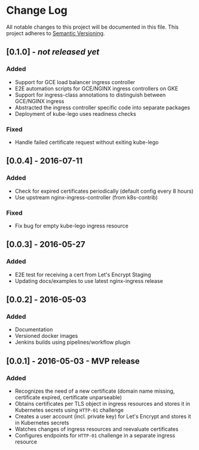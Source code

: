 # Change Log
All notable changes to this project will be documented in this file.
This project adheres to [Semantic Versioning](http://semver.org/).

## [0.1.0] - *not released yet*

### Added

- Support for GCE load balancer ingress controller
- E2E automation scripts for GCE/NGINX ingress controllers on GKE
- Support for ingress-class annotations to distinguish between GCE/NGINX ingress
- Abstracted the ingress controller specific code into separate packages
- Deployment of kube-lego uses readiness checks

### Fixed

- Handle failed certificate request without exiting kube-lego


## [0.0.4] - 2016-07-11
### Added
- Check for expired certificates periodically (default config every 8 hours)
- Use upstream nginx-ingress-controller (from k8s-contrib)

### Fixed
- Fix bug for empty kube-lego ingress resource

## [0.0.3] - 2016-05-27
### Added
- E2E test for receiving a cert from Let's Encrypt Staging
- Updating docs/examples to use latest nginx-ingress release

## [0.0.2] - 2016-05-03
### Added
- Documentation
- Versioned docker images
- Jenkins builds using pipelines/workflow plugin

## [0.0.1] - 2016-05-03 - MVP release
### Added
- Recognizes the need of a new certificate (domain name missing, certificate expired, certificate unparseable)
- Obtains certificates per TLS object in ingress resources and stores it in Kubernetes secrets using `HTTP-01` challenge
- Creates a user account (incl. private key) for Let's Encrypt and stores it in Kubernetes secrets
- Watches changes of ingress resources and reevaluate certificates
- Configures endpoints for `HTTP-01` challenge in a separate ingress resource
